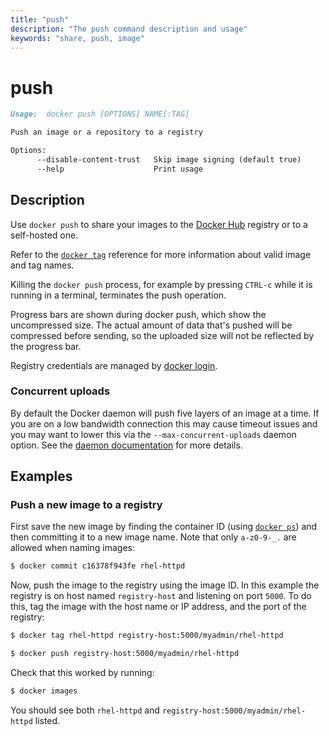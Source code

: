 ```yaml
---
title: "push"
description: "The push command description and usage"
keywords: "share, push, image"
---
```


<!-- This file is maintained within the docker/cli GitHub
     repository at https://github.com/docker/cli/. Make all
     pull requests against that repo. If you see this file in
     another repository, consider it read-only there, as it will
     periodically be overwritten by the definitive file. Pull
     requests which include edits to this file in other repositories
     will be rejected.
-->

# push

```markdown
Usage:  docker push [OPTIONS] NAME[:TAG]

Push an image or a repository to a registry

Options:
      --disable-content-trust   Skip image signing (default true)
      --help                    Print usage
```

## Description

Use `docker push` to share your images to the [Docker Hub](https://hub.docker.com)
registry or to a self-hosted one.

Refer to the [`docker tag`](tag.md) reference for more information about valid
image and tag names.

Killing the `docker push` process, for example by pressing `CTRL-c` while it is
running in a terminal, terminates the push operation.

Progress bars are shown during docker push, which show the uncompressed size. The 
actual amount of data that's pushed will be compressed before sending, so the uploaded
 size will not be reflected by the progress bar. 

Registry credentials are managed by [docker login](login.md).

### Concurrent uploads

By default the Docker daemon will push five layers of an image at a time.
If you are on a low bandwidth connection this may cause timeout issues and you may want to lower
this via the `--max-concurrent-uploads` daemon option. See the
[daemon documentation](dockerd.md) for more details.

## Examples

### Push a new image to a registry

First save the new image by finding the container ID (using [`docker ps`](ps.md))
and then committing it to a new image name.  Note that only `a-z0-9-_.` are
allowed when naming images:

```bash
$ docker commit c16378f943fe rhel-httpd
```

Now, push the image to the registry using the image ID. In this example the
registry is on host named `registry-host` and listening on port `5000`. To do
this, tag the image with the host name or IP address, and the port of the
registry:

```bash
$ docker tag rhel-httpd registry-host:5000/myadmin/rhel-httpd

$ docker push registry-host:5000/myadmin/rhel-httpd
```

Check that this worked by running:

```bash
$ docker images
```

You should see both `rhel-httpd` and `registry-host:5000/myadmin/rhel-httpd`
listed.

